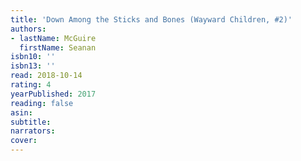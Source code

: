 ```yaml
---
title: 'Down Among the Sticks and Bones (Wayward Children, #2)'
authors:
- lastName: McGuire
  firstName: Seanan
isbn10: ''
isbn13: ''
read: 2018-10-14
rating: 4
yearPublished: 2017
reading: false
asin:
subtitle:
narrators:
cover:
---
```


